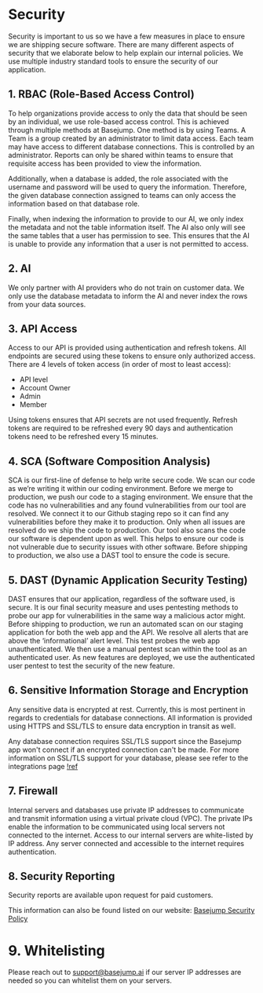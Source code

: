 # Security

Security is important to us so we have a few measures in place to ensure we are shipping secure software. There are many different aspects of security that we elaborate below to help explain our internal policies. We use multiple industry standard tools to ensure the security of our application.

## 1. RBAC (Role-Based Access Control)
To help organizations provide access to only the data that should be seen by an individual, we use role-based access control. This is achieved through multiple methods at Basejump. One method is by using Teams. A Team is a group created by an administrator to limit data access. Each team may have access to different database connections. This is controlled by an administrator. Reports can only be shared within teams to ensure that requisite access has been provided to view the information. 

Additionally, when a database is added, the role associated with the username and password will be used to query the information. Therefore, the given database connection assigned to teams can only access the information based on that database role. 

Finally, when indexing the information to provide to our AI, we only index the metadata and not the table information itself. The AI also only will see the same tables that a user has permission to see. This ensures that the AI is unable to provide any information that a user is not permitted to access.

## 2. AI
We only partner with AI providers who do not train on customer data. We only use the database metadata to inform the AI and never index the rows from your data sources.

## 3. API Access
Access to our API is provided using authentication and refresh tokens. All endpoints are secured using these tokens to ensure only authorized access. There are 4 levels of token access (in order of most to least access):
- API level
- Account Owner
- Admin
- Member

Using tokens ensures that API secrets are not used frequently. Refresh tokens are required to be refreshed every 90 days and authentication tokens need to be refreshed every 15 minutes. 

## 4. SCA (Software Composition Analysis)

SCA is our first-line of defense to help write secure code. We scan our code as we’re writing it within our coding environment. Before we merge to production, we push our code to a staging environment. We ensure that the code has no vulnerabilities and any found vulnerabilities from our tool are resolved. We connect it to our Github staging repo so it can find any vulnerabilities before they make it to production. Only when all issues are resolved do we ship the code to production. Our tool also scans the code our software is dependent upon as well. This helps to ensure our code is not vulnerable due to security issues with other software. Before shipping to production, we also use a DAST tool to ensure the code is secure.

## 5. DAST (Dynamic Application Security Testing)

DAST ensures that our application, regardless of the software used, is secure. It is our final security measure and uses pentesting methods to probe our app for vulnerabilities in the same way a malicious actor might. Before shipping to production, we run an automated scan on our staging application for both the web app and the API. We resolve all alerts that are above the ‘informational’ alert level. This test probes the web app unauthenticated. We then use a manual pentest scan within the tool as an authenticated user. As new features are deployed, we use the authenticated user pentest to test the security of the new feature.

## 6. Sensitive Information Storage and Encryption

Any sensitive data is encrypted at rest. Currently, this is most pertinent in regards to credentials for database connections. All information is provided using HTTPS and SSL/TLS to ensure data encryption in transit as well.

Any database connection requires SSL/TLS support since the Basejump app won't connect if an encrypted connection can't be made. For more information on SSL/TLS support for your database, please see refer to the integrations page [!ref](/integrations/README.md)

## 7. Firewall

Internal servers and databases use private IP addresses to communicate and transmit information using a virtual private cloud (VPC). The private IPs enable the information to be communicated using local servers not connected to the internet. Access to our internal servers are white-listed by IP address. Any server connected and accessible to the internet requires authentication.

## 8. Security Reporting

Security reports are available upon request for paid customers.

This information can also be found listed on our website: [Basejump Security Policy](https://basejump.ai/security)

# 9. Whitelisting

Please reach out to support@basejump.ai if our server IP addresses are needed so you can whitelist them on your servers.